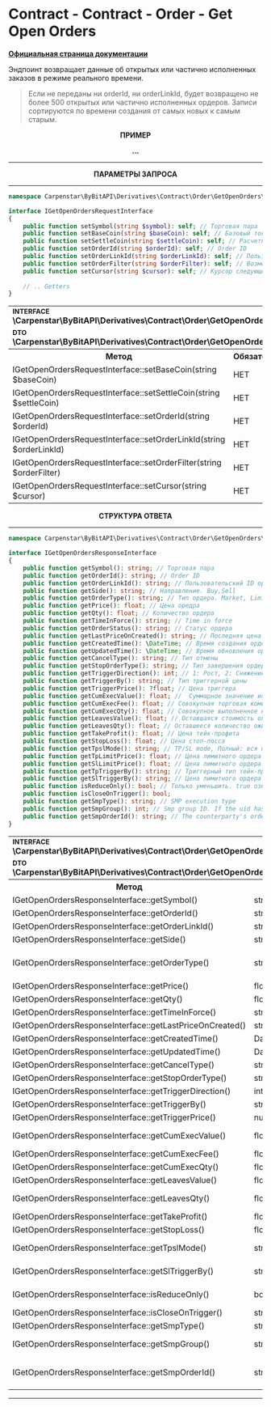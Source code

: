 # Contract - Contract - Order - Get Open Orders
<b>[Официальная страница документации](https://bybit-exchange.github.io/docs/derivatives/contract/open-order)</b>
<p>Эндпоинт возвращает данные об открытых или частично исполненных заказов в режиме реального времени.</p>

> Если не переданы ни orderId, ни orderLinkId, будет возвращено не более 500 открытых или частично исполненных ордеров.
> Записи сортируются по времени создания от самых новых к самым старым.

<p align="center" width="100%"><b>ПРИМЕР</b></p>

<p align="center" width="100%"><b> ... </b></p>

---

<p align="center" width="100%"><b>ПАРАМЕТРЫ ЗАПРОСА</b></p>

---

```php
namespace Carpenstar\ByBitAPI\Derivatives\Contract\Order\GetOpenOrders\Interfaces;

interface IGetOpenOrdersRequestInterface
{
    public function setSymbol(string $symbol): self; // Торговая пара
    public function setBaseCoin(string $baseCoin): self; // Базовый токен
    public function setSettleCoin(string $settleCoin): self; // Расчетный токен
    public function setOrderId(string $orderId): self; // Order ID
    public function setOrderLinkId(string $orderLinkId): self; // Пользовательский ID ордера
    public function setOrderFilter(string $orderFilter): self; // Возможные значения: Order: активный ордер, StopOrder: условный ордер.
    public function setCursor(string $cursor): self; // Курсор следующей страницы
    
    // .. Getters
}
```

<table style="width: 100%">
  <tr>
    <td colspan="3" style="text-align: left">
        <sup><b>INTERFACE</b></sup> <br />
      <b>\Carpenstar\ByBitAPI\Derivatives\Contract\Order\GetOpenOrders\Interfaces\IGetOpenOrdersRequestInterface::class</b>
    </td>
  </tr>
  <tr>
    <td colspan="3" style="text-align: left">
        <sup><b>DTO</b></sup> <br />
      <b>\Carpenstar\ByBitAPI\Derivatives\Contract\Order\GetOpenOrders\Request\GetOpenOrdersRequest::class</b>
    </td>
  </tr>
  <tr>
    <th style="width: 45%; text-align: center">Метод</th>
    <th style="width: 5%; text-align: center">Обязательно</th>
    <th style="width: 50%; text-align: center">Описание</th>
  </tr>
  <tr>
    <td>IGetOpenOrdersRequestInterface::setBaseCoin(string $baseCoin)</td>
    <td>НЕТ</td>
    <td>Базовый токен</td>
  </tr>
  <tr>
    <td>IGetOpenOrdersRequestInterface::setSettleCoin(string $settleCoin)</td>
    <td>НЕТ</td>
    <td>Расчетный токен</td>
  </tr>
  <tr>
    <td>IGetOpenOrdersRequestInterface::setOrderId(string $orderId)</td>
    <td>НЕТ</td>
    <td>Order ID</td>
  </tr>
  <tr>
    <td>IGetOpenOrdersRequestInterface::setOrderLinkId(string $orderLinkId)</td>
    <td>НЕТ</td>
    <td>Пользовательский ID ордера</td>
  </tr>
  <tr>
    <td>IGetOpenOrdersRequestInterface::setOrderFilter(string $orderFilter)</td>
    <td>НЕТ</td>
    <td>Возможные значения: Order: активный ордер, StopOrder: условный ордер.</td>
  </tr>
  <tr>
    <td>IGetOpenOrdersRequestInterface::setCursor(string $cursor)</td>
    <td>НЕТ</td>
    <td>Курсор следующей страницы</td>
  </tr>
</table>

<p align="center" width="100%"><b>СТРУКТУРА ОТВЕТА</b></p>

---

```php
namespace Carpenstar\ByBitAPI\Derivatives\Contract\Order\GetOpenOrders\Interfaces;

interface IGetOpenOrdersResponseInterface
{
    public function getSymbol(): string; // Торговая пара
    public function getOrderId(): string; // Order ID
    public function getOrderLinkId(): string; // Пользовательский ID ордера
    public function getSide(): string; // Направление. Buy,Sell
    public function getOrderType(): string; // Тип ордера. Market, Limit. Для ордера TP/SL это означает тип ордера после его срабатывания.
    public function getPrice(): float; // Цена оредра
    public function getQty(): float; // Количество ордера
    public function getTimeInForce(): string; // Time in force
    public function getOrderStatus(): string; // Статус ордера
    public function getLastPriceOnCreated(): string; // Последняя цена когда был создан ордер
    public function getCreatedTime(): \DateTime; // Время создания ордера
    public function getUpdatedTime(): \DateTime; // Время обновления ордера
    public function getCancelType(): string; // Тип отмены
    public function getStopOrderType(): string; // Тип завершения ордера
    public function getTriggerDirection(): int; // 1: Рост, 2: Снижение
    public function getTriggerBy(): string; // Тип триггерной цены
    public function getTriggerPrice(): ?float; // Цена триггера
    public function getCumExecValue(): float; //  Суммарное значение исполненной позиции
    public function getCumExecFee(): float; // Совокупная торговая комиссия
    public function getCumExecQty(): float; // Совокупное выполненное количество
    public function getLeavesValue(): float; // Оставшаяся стоимость ожидает обмена
    public function getLeavesQty(): float; // Оставшееся количество ожидает продажи
    public function getTakeProfit(): float; // Цена тейк-профита
    public function getStopLoss(): float; // Цена стоп-лосса
    public function getTpslMode(): string; // TP/SL mode, Полный: вся позиция по TP/SL. Частичное: частичное положение TP/SL
    public function getTpLimitPrice(): float; // Цена лимитного ордера при срабатывании цены тейк-профита
    public function getSlLimitPrice(): float; // Цена лимитного ордера при срабатывании стоп-лосса
    public function getTpTriggerBy(): string; // Триггерный тип тейк-профита
    public function getSlTriggerBy(): string; // Цена лимитного ордера при срабатывании стоп-лосса
    public function isReduceOnly(): bool; // Только уменьшить. true означает уменьшение размера позиции
    public function isCloseOnTrigger(): bool; 
    public function getSmpType(): string; // SMP execution type
    public function getSmpGroup(): int; // Smp group ID. If the uid has no group, it is 0 by default
    public function getSmpOrderId(): string; // The counterparty's orderID which triggers this SMP execution
}
```
<table style="width: 100%">
  <tr>
    <td colspan="3">
        <sup><b>INTERFACE</b></sup> <br />
        <b>\Carpenstar\ByBitAPI\Derivatives\Contract\Order\GetOpenOrders\Interfaces\IGetOpenOrdersResponseInterface::class</b>
    </td>
  </tr>
  <tr>
    <td colspan="3">
        <sup><b>DTO</b></sup> <br />
        <b>\Carpenstar\ByBitAPI\Derivatives\Contract\Order\GetOpenOrders\Request\GetOpenOrdersRequest::class</b>
    </td>
  </tr>
  <tr>
    <th style="width: 20%; text-align: center">Метод</th>
    <th style="width: 20%; text-align: center">Тип</th>
    <th style="width: 60%; text-align: center">Описание</th>
  </tr>
  <tr>
    <td>IGetOpenOrdersResponseInterface::getSymbol()</td>
    <td>string</td>
    <td>Торговая пара</td>
  </tr>
  <tr>
    <td>IGetOpenOrdersResponseInterface::getOrderId()</td>
    <td>string</td>
    <td>Order ID</td>
  </tr>
  <tr>
    <td>IGetOpenOrdersResponseInterface::getOrderLinkId()</td>
    <td>string</td>
    <td>Пользовательский ID ордера</td>
  </tr>
  <tr>
    <td>IGetOpenOrdersResponseInterface::getSide()</td>
    <td>string</td>
    <td>
        Направление. Buy,Sell
    </td>
  </tr>
  <tr>
    <td>IGetOpenOrdersResponseInterface::getOrderType()</td>
    <td>string</td>
    <td>
        Тип ордера. Market,Limit. Для ордера TP/SL это означает тип ордера после его срабатывания.
    </td>
  </tr>
  <tr>
    <td>IGetOpenOrdersResponseInterface::getPrice()</td>
    <td>float</td>
    <td>
        Цена ордера
    </td>
  </tr>
  <tr>
    <td>IGetOpenOrdersResponseInterface::getQty()</td>
    <td>float</td>
    <td>
        Количество ордера
    </td>
  </tr>
  <tr>
    <td>IGetOpenOrdersResponseInterface::getTimeInForce()</td>
    <td>string</td>
    <td>
        Time in force
    </td>
  </tr>
  <tr>
    <td>IGetOpenOrdersResponseInterface::getLastPriceOnCreated()</td>
    <td>string</td>
    <td>
        Последняя цена при создании заказа
    </td>
  </tr>
  <tr>
    <td>IGetOpenOrdersResponseInterface::getCreatedTime()</td>
    <td>DateTime</td>
    <td>
        Время создания ордера
    </td>
  </tr>
  <tr>
    <td>IGetOpenOrdersResponseInterface::getUpdatedTime()</td>
    <td>DateTime</td>
    <td>
        Время обновления ордера
    </td>
  </tr>
  <tr>
    <td>IGetOpenOrdersResponseInterface::getCancelType()</td>
    <td>string</td>
    <td>
        Тип отмены ордера
    </td>
  </tr>
  <tr>
    <td>IGetOpenOrdersResponseInterface::getStopOrderType()</td>
    <td>string</td>
    <td>
       Тип завершения ордера
    </td>
  </tr>
  <tr>
    <td>IGetOpenOrdersResponseInterface::getTriggerDirection()</td>
    <td>int</td>
    <td>
        1: рост, 2: снижение
    </td>
  </tr>
  <tr>
    <td>IGetOpenOrdersResponseInterface::getTriggerBy()</td>
    <td>string</td>
    <td>
        Тип триггерной цены
    </td>
  </tr>
  <tr>
    <td>IGetOpenOrdersResponseInterface::getTriggerPrice()</td>
    <td>null|float</td>
    <td>
        Триггерная цена
    </td>
  </tr>
  <tr>
    <td>IGetOpenOrdersResponseInterface::getCumExecValue()</td>
    <td>float</td>
    <td>
        Суммарное значение исполненной позиции
    </td>
  </tr>
  <tr>
    <td>IGetOpenOrdersResponseInterface::getCumExecFee()</td>
    <td>float</td>
    <td>
        Совокупная торговая комиссия
    </td>
  </tr>
  <tr>
    <td>IGetOpenOrdersResponseInterface::getCumExecQty()</td>
    <td>float</td>
    <td>
        Совокупное выполненное количество
    </td>
  </tr>
  <tr>
    <td>IGetOpenOrdersResponseInterface::getLeavesValue()</td>
    <td>float</td>
    <td>
        Оставшаяся стоимость ожидает обмена
    </td>
  </tr>
  <tr>
    <td>IGetOpenOrdersResponseInterface::getLeavesQty()</td>
    <td>float</td>
    <td>
        Оставшееся количество ожидает продажи
    </td>
  </tr>
  <tr>
    <td>IGetOpenOrdersResponseInterface::getTakeProfit()</td>
    <td>float</td>
    <td>
        Цена тейк-профита
    </td>
  </tr>
  <tr>
    <td>IGetOpenOrdersResponseInterface::getStopLoss()</td>
    <td>float</td>
    <td>
        Цена стоп-лосса
    </td>
  </tr>
  <tr>
    <td>IGetOpenOrdersResponseInterface::getTpslMode()</td>
    <td>string</td>
    <td>
        TP/SL режим, Full: вся позиция по TP/SL. Partial: частичная позиция TP/SL
    </td>
  </tr>
  <tr>
    <td>IGetOpenOrdersResponseInterface::getSlTriggerBy()</td>
    <td>string</td>
    <td>
        Цена лимитного ордера при срабатывании стоп-лосса
    </td>
  </tr>
  <tr>
    <td>IGetOpenOrdersResponseInterface::isReduceOnly()</td>
    <td>bool</td>
    <td>
        true означает уменьшение размера позиции
    </td>
  </tr>
  <tr>
    <td>IGetOpenOrdersResponseInterface::isCloseOnTrigger()</td>
    <td>string</td>
    <td>
        Закрытие по триггеру
    </td>
  </tr>
  <tr>
    <td>IGetOpenOrdersResponseInterface::getSmpType()</td>
    <td>string</td>
    <td>
        SMP execution type
    </td>
  </tr>
  <tr>
    <td>IGetOpenOrdersResponseInterface::getSmpGroup()</td>
    <td>string</td>
    <td>
        Smp group ID. Если у uid нет группы, по умолчанию он равен 0.
    </td>
  </tr>
  <tr>
    <td>IGetOpenOrdersResponseInterface::getSmpOrderId()</td>
    <td>string</td>
    <td>
        Идентификатор заказа контрагента, который инициирует выполнение этого SMP.
    </td>
  </tr>
</table>

---